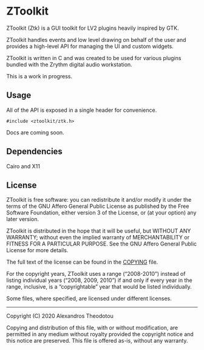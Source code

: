 ZToolkit
========

ZToolkit (Ztk) is a GUI toolkit for LV2 plugins
heavily inspired by GTK.

ZToolkit handles events and low level drawing on
behalf of the user and provides a high-level API
for managing the UI and custom widgets.

ZToolkit is written in C and was created to be
used for various plugins bundled with the Zrythm
digital audio workstation.

This is a work in progress.

Usage
-----
All of the API is exposed in a single header for
convenience.

    #include <ztoolkit/ztk.h>

Docs are coming soon.

Dependencies
------------
Cairo and X11

License
-------
ZToolkit is free software: you can redistribute it and/or modify
it under the terms of the GNU Affero General Public License as
published by the Free Software Foundation, either version 3 of the
License, or (at your option) any later version.

ZToolkit is distributed in the hope that it will be useful,
but WITHOUT ANY WARRANTY; without even the implied warranty of
MERCHANTABILITY or FITNESS FOR A PARTICULAR PURPOSE.  See the
GNU Affero General Public License for more details.

The full text of the license can be found in the
[COPYING](COPYING) file.

For the copyright years, ZToolkit uses a range (“2008-2010”) instead of
listing individual years (“2008, 2009, 2010”) if and only if every year
in the range, inclusive, is a “copyrightable” year that would be listed
individually.

Some files, where specified, are licensed under
different licenses.

----

Copyright (C) 2020 Alexandros Theodotou

Copying and distribution of this file, with or without modification,
are permitted in any medium without royalty provided the copyright
notice and this notice are preserved.  This file is offered as-is,
without any warranty.
